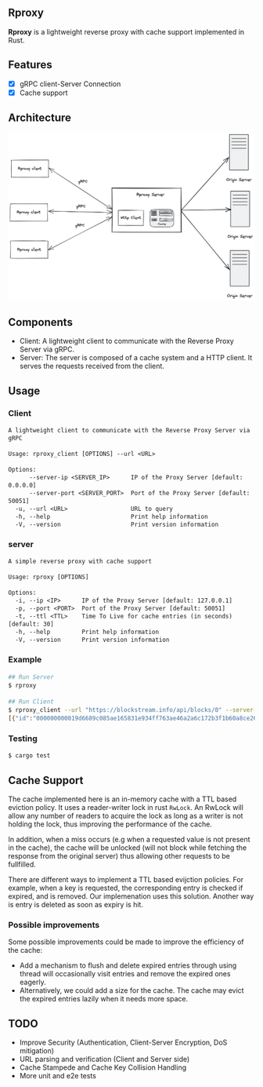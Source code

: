 ## Rproxy
**Rproxy** is a lightweight reverse proxy with cache support implemented in Rust.

## Features
- [x] gRPC client-Server Connection
- [x] Cache support

## Architecture
![](resources/architecture.png)

## Components
- Client: A lightweight client to communicate with the Reverse Proxy Server via gRPC.
- Server: The server is composed of a cache system and a HTTP client. It serves the requests received from the client.

## Usage
### Client
```
A lightweight client to communicate with the Reverse Proxy Server via gRPC

Usage: rproxy_client [OPTIONS] --url <URL>

Options:
      --server-ip <SERVER_IP>      IP of the Proxy Server [default: 0.0.0.0]
      --server-port <SERVER_PORT>  Port of the Proxy Server [default: 50051]
  -u, --url <URL>                  URL to query
  -h, --help                       Print help information
  -V, --version                    Print version information
```
### server
```
A simple reverse proxy with cache support

Usage: rproxy [OPTIONS]

Options:
  -i, --ip <IP>      IP of the Proxy Server [default: 127.0.0.1]
  -p, --port <PORT>  Port of the Proxy Server [default: 50051]
  -t, --ttl <TTL>    Time To Live for cache entries (in seconds) [default: 30]
  -h, --help         Print help information
  -V, --version      Print version information
```
### Example
```bash
## Run Server
$ rproxy

## Run Client
$ rproxy_client --url "https://blockstream.info/api/blocks/0" --server-ip "127.0.0.1"
[{"id":"000000000019d6689c085ae165831e934ff763ae46a2a6c172b3f1b60a8ce26f","height":0,"version":1,"timestamp":1231006505,"tx_count":1,"size":285,"weight":816,"merkle_root":"4a5e1e4baab89f3a32518a88c31bc87f618f76673e2cc77ab2127b7afdeda33b","previousblockhash":null,"mediantime":1231006505,"nonce":2083236893,"bits":486604799,"difficulty":1}]
```
### Testing
```bash
$ cargo test
```

## Cache Support
The cache implemented here is an in-memory cache with a TTL based eviction policy. It uses a reader-writer lock in rust `RwLock`. An RwLock will allow any number of readers to acquire the lock as long as a writer is not holding the lock, thus improving the performance of the cache.

In addition, when a miss occurs (e.g when a requested value is not present in the cache), the cache will be unlocked (will not block while fetching the response from the original server) thus allowing other requests to be fullfilled.

There are different ways to implement a TTL based evijction policies. For example, when a key is requested, the corresponding entry is checked if expired, and is removed. Our implemenation uses this solution. Another way is entry is deleted as soon as expiry is hit.
 ### Possible improvements
 Some possible improvements could be made to improve the efficiency of the cache:
 - Add a mechanism to flush and delete expired entries through using thread will occasionally visit entries and remove the expired ones eagerly.
 - Alternatively, we could add a size for the cache. The cache may evict the expired entries lazily when it needs more space.

## TODO
- Improve Security (Authentication, Client-Server Encryption, DoS mitigation)
- URL parsing and verification (Client and Server side)
- Cache Stampede and Cache Key Collision Handling
- More unit and e2e tests